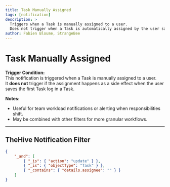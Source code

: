 ```yaml
---
title: Task Manually Assigned
tags: [notification]
description: >
  Triggers when a Task is manually assigned to a user. 
  Does not trigger when a Task is automatically assigned by the user saving the first Task log.
author: Fabien Bloume, StrangeBee
---
```


# Task Manually Assigned

**Trigger Condition:**  
This notification is triggered when a Task is manually assigned to a user.  
It **does not** trigger if the assignment happens as a side effect when the user saves the first Task log in a Task.

**Notes:**  
- Useful for team workload notifications or alerting when responsibilities shift.
- May be combined with other filters for more granular workflows.

---

## TheHive Notification Filter

```json
{
    "_and": [
        { "_is": { "action": "update" } },
        { "_is": { "objectType": "Task" } },
        { "_contains": { "details.assignee": "" } }
    ]
}
```
